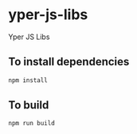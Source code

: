 # yper-js-libs
Yper JS Libs

## To install dependencies
```bash
npm install
```

## To build
```bash
npm run build
```
